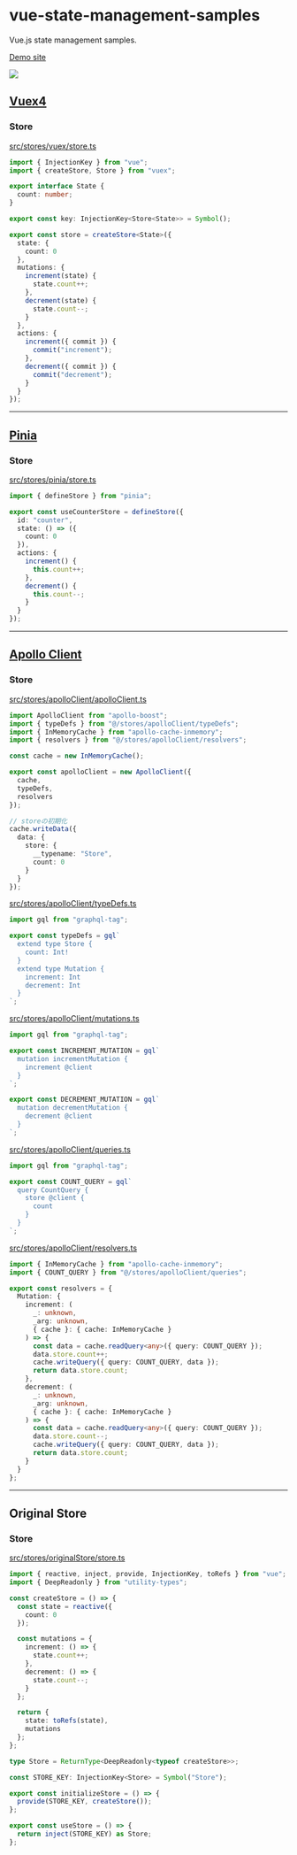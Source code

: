 # vue-state-management-samples
Vue.js state management samples.

[Demo site](https://vue-state-management-compare.vercel.app/vuex)

![](https://i.gyazo.com/0b3acd2b4e1011fa7fb08ead6d6ce0f1.png)

## [Vuex4](https://github.com/vuejs/vuex)
### Store
[src/stores/vuex/store.ts](https://github.com/kawamataryo/vue-state-management-samples/blob/main/src/stores/vuex/store.ts)
```ts
import { InjectionKey } from "vue";
import { createStore, Store } from "vuex";

export interface State {
  count: number;
}

export const key: InjectionKey<Store<State>> = Symbol();

export const store = createStore<State>({
  state: {
    count: 0
  },
  mutations: {
    increment(state) {
      state.count++;
    },
    decrement(state) {
      state.count--;
    }
  },
  actions: {
    increment({ commit }) {
      commit("increment");
    },
    decrement({ commit }) {
      commit("decrement");
    }
  }
});
```

---

## [Pinia](https://github.com/posva/pinia)
### Store
[src/stores/pinia/store.ts ](https://github.com/kawamataryo/vue-state-management-samples/blob/main/src/stores/pinia/store.ts)

```ts
import { defineStore } from "pinia";

export const useCounterStore = defineStore({
  id: "counter",
  state: () => ({
    count: 0
  }),
  actions: {
    increment() {
      this.count++;
    },
    decrement() {
      this.count--;
    }
  }
});
```

---

## [Apollo Client](https://apollo.vuejs.org/guide/local-state.html)
### Store
[src/stores/apolloClient/apolloClient.ts ](https://github.com/kawamataryo/vue-state-management-samples/blob/main/src/stores/apolloClient/apolloClient.ts)
```ts
import ApolloClient from "apollo-boost";
import { typeDefs } from "@/stores/apolloClient/typeDefs";
import { InMemoryCache } from "apollo-cache-inmemory";
import { resolvers } from "@/stores/apolloClient/resolvers";

const cache = new InMemoryCache();

export const apolloClient = new ApolloClient({
  cache,
  typeDefs,
  resolvers
});

// storeの初期化
cache.writeData({
  data: {
    store: {
      __typename: "Store",
      count: 0
    }
  }
});
```

[src/stores/apolloClient/typeDefs.ts](https://github.com/kawamataryo/vue-state-management-samples/blob/main/src/stores/apolloClient/typeDefs.ts)

```ts
import gql from "graphql-tag";

export const typeDefs = gql`
  extend type Store {
    count: Int!
  }
  extend type Mutation {
    increment: Int
    decrement: Int
  }
`;
```

[src/stores/apolloClient/mutations.ts](https://github.com/kawamataryo/vue-state-management-samples/blob/main/src/stores/apolloClient/mutations.ts)
```ts
import gql from "graphql-tag";

export const INCREMENT_MUTATION = gql`
  mutation incrementMutation {
    increment @client
  }
`;

export const DECREMENT_MUTATION = gql`
  mutation decrementMutation {
    decrement @client
  }
`;
```

[src/stores/apolloClient/queries.ts](https://github.com/kawamataryo/vue-state-management-samples/blob/main/src/stores/apolloClient/queries.ts)

```ts
import gql from "graphql-tag";

export const COUNT_QUERY = gql`
  query CountQuery {
    store @client {
      count
    }
  }
`;
```

[src/stores/apolloClient/resolvers.ts ](https://github.com/kawamataryo/vue-state-management-samples/blob/main/src/stores/apolloClient/resolvers.ts)

```ts
import { InMemoryCache } from "apollo-cache-inmemory";
import { COUNT_QUERY } from "@/stores/apolloClient/queries";

export const resolvers = {
  Mutation: {
    increment: (
      _: unknown,
      _arg: unknown,
      { cache }: { cache: InMemoryCache }
    ) => {
      const data = cache.readQuery<any>({ query: COUNT_QUERY });
      data.store.count++;
      cache.writeQuery({ query: COUNT_QUERY, data });
      return data.store.count;
    },
    decrement: (
      _: unknown,
      _arg: unknown,
      { cache }: { cache: InMemoryCache }
    ) => {
      const data = cache.readQuery<any>({ query: COUNT_QUERY });
      data.store.count--;
      cache.writeQuery({ query: COUNT_QUERY, data });
      return data.store.count;
    }
  }
};
```

---

## Original Store
### Store
[src/stores/originalStore/store.ts](https://github.com/kawamataryo/vue-state-management-samples/blob/main/src/stores/originalStore/store.ts)
```ts
import { reactive, inject, provide, InjectionKey, toRefs } from "vue";
import { DeepReadonly } from "utility-types";

const createStore = () => {
  const state = reactive({
    count: 0
  });

  const mutations = {
    increment: () => {
      state.count++;
    },
    decrement: () => {
      state.count--;
    }
  };

  return {
    state: toRefs(state),
    mutations
  };
};

type Store = ReturnType<DeepReadonly<typeof createStore>>;

const STORE_KEY: InjectionKey<Store> = Symbol("Store");

export const initializeStore = () => {
  provide(STORE_KEY, createStore());
};

export const useStore = () => {
  return inject(STORE_KEY) as Store;
};

```
